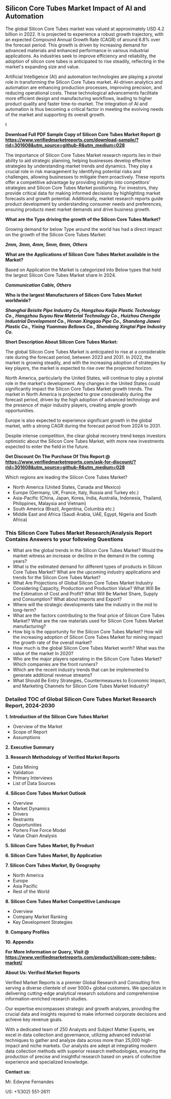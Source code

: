 <h2>Silicon Core Tubes Market Impact of AI and Automation</h2><p>The global Silicon Core Tubes market was valued at approximately USD 4.2 billion in 2022. It is projected to experience a robust growth trajectory, with an expected Compound Annual Growth Rate (CAGR) of around 6.8% over the forecast period. This growth is driven by increasing demand for advanced materials and enhanced performance in various industrial applications. As industries seek to improve efficiency and reliability, the adoption of silicon core tubes is anticipated to rise steadily, reflecting in the market's expanding size and value.</p><p>Artificial Intelligence (AI) and automation technologies are playing a pivotal role in transforming the Silicon Core Tubes market. AI-driven analytics and automation are enhancing production processes, improving precision, and reducing operational costs. These technological advancements facilitate more efficient design and manufacturing workflows, leading to higher product quality and faster time-to-market. The integration of AI and automation is thus becoming a critical factor in meeting the evolving needs of the market and supporting its overall growth.</p>t</p><p id="" class=""><strong>Download Full PDF Sample Copy of Silicon Core Tubes Market Report @ <a href="https://www.verifiedmarketreports.com/download-sample/?rid=301608&utm_source=github-R&utm_medium=028" target="_blank">https://www.verifiedmarketreports.com/download-sample/?rid=301608&utm_source=github-R&utm_medium=028</a></strong></p><p>The importance of&nbsp;Silicon Core Tubes Market research reports lies in their ability to aid strategic planning, helping businesses develop effective strategies by understanding market trends and dynamics. They play a crucial role in risk management by identifying potential risks and challenges, allowing businesses to mitigate them proactively. These reports offer a competitive advantage by providing insights into competitors' strategies and Silicon Core Tubes Market positioning. For investors, they provide critical data for making informed decisions by highlighting market forecasts and growth potential. Additionally, market research reports guide product development by understanding consumer needs and preferences, ensuring products meet market demands and drive business growth.</p><p><strong>What are the&nbsp;Type driving the growth of the Silicon Core Tubes Market?</strong></p><p id="" class="">Growing demand for below Type around the world has had a direct impact on the growth of the Silicon Core Tubes Market:</p><em><strong>2mm, 3mm, 4mm, 5mm, 6mm, Others</strong></em></p><strong>What are the&nbsp;Applications&nbsp;of Silicon Core Tubes Market available in the Market?</strong></p><p id="" class="">Based on Application the Market is categorized into Below types that held the largest Silicon Core Tubes Market share In 2024.</p><em><strong>Communication Cable, Others</strong></em></p><strong>Who is the largest Manufacturers of Silicon Core Tubes Market worldwide?</strong></p><p><em><strong>Shanghai Beisite Pipe Industry Co, Hangzhou Kaijie Plastic Technology Co., Hangzhou Suyou New Material Technology Co., Huizhou Chengda Industrial Development Co., Henan Xinggao Pipe Co., Shandong Jiawei Plastic Co., Yixing Yuanmao Bellows Co., Shandong Xingtai Pipe Industry Co.</strong></em></p><p id="" class=""><strong>Short Description About Silicon Core Tubes Market:</strong></p><p>The global Silicon Core Tubes Market is anticipated to rise at a considerable rate during the forecast period, between 2023 and 2031. In 2022, the market is growing steadily, and with the increasing adoption of strategies by key players, the market is expected to rise over the projected horizon.</p><p>North America, particularly the United States, will continue to play a pivotal role in the market's development. Any changes in the United States could significantly impact the Silicon Core Tubes Market growth trends. The market in North America is projected to grow considerably during the forecast period, driven by the high adoption of advanced technology and the presence of major industry players, creating ample growth opportunities.</p><p>Europe is also expected to experience significant growth in the global market, with a strong CAGR during the forecast period from 2024 to 2031.</p><p>Despite intense competition, the clear global recovery trend keeps investors optimistic about the Silicon Core Tubes Market, with more new investments expected to enter the field in the future.</p><p id="" class=""><strong>Get Discount On The Purchase Of This Report @ <a href="https://www.verifiedmarketreports.com/ask-for-discount/?rid=301608&utm_source=github-R&utm_medium=028" target="_blank">https://www.verifiedmarketreports.com/ask-for-discount/?rid=301608&utm_source=github-R&utm_medium=028</a></strong></p>Which regions are leading the Silicon Core Tubes Market?</p><ul><li>North America (United States, Canada and Mexico)</li><li>Europe (Germany, UK, France, Italy, Russia and Turkey etc.)</li><li>Asia-Pacific (China, Japan, Korea, India, Australia, Indonesia, Thailand, Philippines, Malaysia and Vietnam)</li><li>South America (Brazil, Argentina, Columbia etc.)</li><li>Middle East and Africa (Saudi Arabia, UAE, Egypt, Nigeria and South Africa)</li></ul><h3 id="" class="">This Silicon Core Tubes Market Research/Analysis Report Contains Answers to your following Questions</h3><ul><li>What are the global trends in the Silicon Core Tubes Market? Would the market witness an increase or decline in the demand in the coming years?</li><li>What is the estimated demand for different types of products in Silicon Core Tubes Market? What are the upcoming industry applications and trends for the Silicon Core Tubes Market?</li><li>What Are Projections of Global Silicon Core Tubes Market Industry Considering Capacity, Production and Production Value? What Will Be the Estimation of Cost and Profit? What Will Be Market Share, Supply and Consumption? What about imports and Export?</li><li>Where will the strategic developments take the industry in the mid to long-term?</li><li>What are the factors contributing to the final price of Silicon Core Tubes Market? What are the raw materials used for Silicon Core Tubes Market manufacturing?</li><li>How big is the opportunity for the Silicon Core Tubes Market? How will the increasing adoption of Silicon Core Tubes Market for mining impact the growth rate of the overall market?</li><li>How much is the global Silicon Core Tubes Market worth? What was the value of the market In 2020?</li><li>Who are the major players operating in the Silicon Core Tubes Market? Which companies are the front runners?</li><li>Which are the recent industry trends that can be implemented to generate additional revenue streams?</li><li>What Should Be Entry Strategies, Countermeasures to Economic Impact, and Marketing Channels for Silicon Core Tubes Market Industry?</li></ul><h3 id="" class="">Detailed TOC of Global Silicon Core Tubes Market Research Report, 2024-2030</h3><p id="" class=""><strong>1. Introduction of the Silicon Core Tubes Market</strong></p><ul><li>Overview of the Market</li><li>Scope of Report</li><li>Assumptions</li></ul><p id="" class=""><strong>2. Executive Summary</strong></p><p id="" class=""><strong>3. Research Methodology of Verified Market Reports</strong></p><ul><li>Data Mining</li><li>Validation</li><li>Primary Interviews</li><li>List of Data Sources</li></ul><p id="" class=""><strong>4. Silicon Core Tubes Market Outlook</strong></p><ul><li>Overview</li><li>Market Dynamics</li><li>Drivers</li><li>Restraints</li><li>Opportunities</li><li>Porters Five Force Model</li><li>Value Chain Analysis</li></ul><p id="" class=""><strong>5. Silicon Core Tubes Market, By Product</strong></p><p id="" class=""><strong>6. Silicon Core Tubes Market, By Application</strong></p><p id="" class=""><strong>7. Silicon Core Tubes Market, By Geography</strong></p><ul><li>North America</li><li>Europe</li><li>Asia Pacific</li><li>Rest of the World</li></ul><p id="" class=""><strong>8. Silicon Core Tubes Market Competitive Landscape</strong></p><ul><li>Overview</li><li>Company Market Ranking</li><li>Key Development Strategies</li></ul><p id="" class=""><strong>9. Company Profiles</strong></p><p id="" class=""><strong>10. Appendix</strong></p><p id="" class=""><strong>For More Information or Query, Visit @ <a href="https://www.verifiedmarketreports.com/product/silicon-core-tubes-market/" target="_blank">https://www.verifiedmarketreports.com/product/silicon-core-tubes-market/</a></strong></p><p id="" class=""><strong>About Us: Verified Market Reports</strong></p><p id="" class="">Verified Market Reports is a premier Global Research and Consulting firm serving a diverse clientele of over 5000+ global customers. We specialize in delivering cutting-edge analytical research solutions and comprehensive information-enriched research studies.</p><p id="" class="">Our expertise encompasses strategic and growth analyses, providing the crucial data and insights required to make informed corporate decisions and achieve key revenue goals.</p><p id="" class="">With a dedicated team of 250 Analysts and Subject Matter Experts, we excel in data collection and governance, utilizing advanced industrial techniques to gather and analyze data across more than 25,000 high-impact and niche markets. Our analysts are adept at integrating modern data collection methods with superior research methodologies, ensuring the production of precise and insightful research based on years of collective experience and specialized knowledge.</p><p id="" class=""><strong>Contact us:</strong></p><p id="" class="">Mr. Edwyne Fernandes</p><p id="" class="">US: +1(302) 551-2611</p>